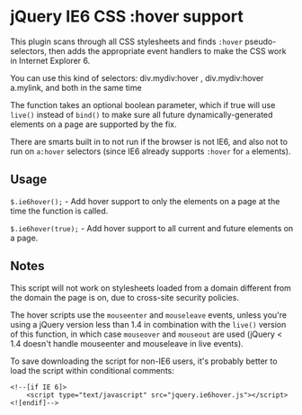 jQuery IE6 CSS :hover support
=============================

This plugin scans through all CSS stylesheets and finds `:hover` pseudo-selectors, then adds the appropriate event handlers to make the CSS work in Internet Explorer 6.

You can use this kind of selectors:
div.mydiv:hover ,
div.mydiv:hover a.mylink, and both in the same time


The function takes an optional boolean parameter, which if true will use `live()` instead of `bind()` to make sure all future dynamically-generated elements on a page are supported by the fix.

There are smarts built in to not run if the browser is not IE6, and also not to run on `a:hover` selectors (since IE6 already supports `:hover` for `a` elements).

Usage
-----

`$.ie6hover();` - Add hover support to only the elements on a page at the time the function is called.

`$.ie6hover(true);` - Add hover support to all current and future elements on a page.

Notes
-----

This script will not work on stylesheets loaded from a domain different from the domain the page is on, due to cross-site security policies.

The hover scripts use the `mouseenter` and `mouseleave` events, unless you're using a jQuery version less than 1.4 in combination with the `live()` version of this function, in which case `mouseover` and `mouseout` are used (jQuery < 1.4 doesn't handle mouseenter and mouseleave in live events).

To save downloading the script for non-IE6 users, it's probably better to load the script within conditional comments:

    <!--[if IE 6]>
        <script type="text/javascript" src="jquery.ie6hover.js"></script>
    <![endif]-->

